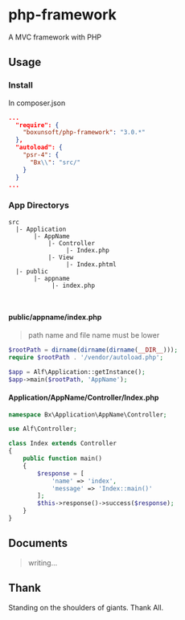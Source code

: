 # php-framework

A MVC framework with PHP

## Usage

### Install

In composer.json
```composer.json
...
  "require": {
    "boxunsoft/php-framework": "3.0.*"
  },
  "autoload": {
    "psr-4": {
      "Bx\\": "src/"
    }
  }
...
```

### App Directorys
```dir
src
  |- Application
       |- AppName
           |- Controller
                |- Index.php
           |- View
                |- Index.phtml
  |- public
       |- appname
            |- index.php
  
  
```

#### public/appname/index.php

> path name and file name must be lower

```php
$rootPath = dirname(dirname(dirname(__DIR__)));
require $rootPath . '/vendor/autoload.php';

$app = Alf\Application::getInstance();
$app->main($rootPath, 'AppName');
```

#### Application/AppName/Controller/Index.php

```php
namespace Bx\Application\AppName\Controller;

use Alf\Controller;

class Index extends Controller
{
    public function main()
    {
        $response = [
            'name' => 'index',
            'message' => 'Index::main()'
        ];
        $this->response()->success($response);
    }
}
```

## Documents

> writing...

## Thank

Standing on the shoulders of giants. Thank All.
